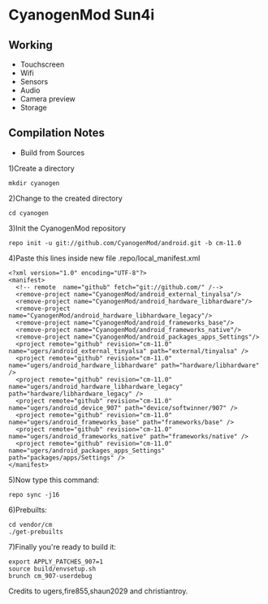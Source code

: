 CyanogenMod Sun4i
===============
Working
-----------------
- Touchscreen
- Wifi
- Sensors
- Audio
- Camera preview
- Storage

Compilation Notes
-----------------

* Build from Sources

1)Create a directory

	mkdir cyanogen

2)Change to the created directory

	cd cyanogen

3)Init the CyanogenMod repository

	repo init -u git://github.com/CyanogenMod/android.git -b cm-11.0

4)Paste this lines inside new file .repo/local_manifest.xml

	<?xml version="1.0" encoding="UTF-8"?>
	<manifest>
	  <!-- remote  name="github" fetch="git://github.com/" /-->
	  <remove-project name="CyanogenMod/android_external_tinyalsa"/>
	  <remove-project name="CyanogenMod/android_hardware_libhardware"/>
	  <remove-project name="CyanogenMod/android_hardware_libhardware_legacy"/>
	  <remove-project name="CyanogenMod/android_frameworks_base"/>
	  <remove-project name="CyanogenMod/android_frameworks_native"/>
	  <remove-project name="CyanogenMod/android_packages_apps_Settings"/>
	  <project remote="github" revision="cm-11.0" name="ugers/android_external_tinyalsa" path="external/tinyalsa" />
	  <project remote="github" revision="cm-11.0" name="ugers/android_hardware_libhardware" path="hardware/libhardware" />
	  <project remote="github" revision="cm-11.0" name="ugers/android_hardware_libhardware_legacy" path="hardware/libhardware_legacy" />
	  <project remote="github" revision="cm-11.0" name="ugers/android_device_907" path="device/softwinner/907" />
	  <project remote="github" revision="cm-11.0" name="ugers/android_frameworks_base" path="frameworks/base" />
	  <project remote="github" revision="cm-11.0" name="ugers/android_frameworks_native" path="frameworks/native" />
	  <project remote="github" revision="cm-11.0" name="ugers/android_packages_apps_Settings" path="packages/apps/Settings" />
	</manifest>

5)Now type this command:

	repo sync -j16

6)Prebuilts:

	cd vendor/cm
	./get-prebuilts

7)Finally you're ready to build it:

	export APPLY_PATCHES_907=1
	source build/envsetup.sh
	brunch cm_907-userdebug

Credits to ugers,fire855,shaun2029 and christiantroy.
